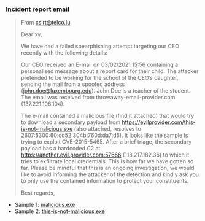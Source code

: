 ### Incident report email

> From csirt@telco.lu
> 
> Dear xy,
> 
> We have had a failed spearphishing attempt targeting our CEO recently with the following details:
> 
> Our CEO received an E-mail on 03/02/2021 15:56 containing a personalised message about a report card for their child. The attacker pretended to be working for the school of the CEO’s daughter, sending the mail from a spoofed address (john.doe@luxembourg.edu). John Doe is a teacher of the student. The email was received from throwaway-email-provider.com (137.221.106.104). 
> 
> The e-mail contained a malicious file (find it attached) that would try to download a secondary payload from https://evilprovider.com/this-is-not-malicious.exe (also attached, resolves to 2607:5300:60:cd52:304b:760d:da7:d5). It looks like the sample is trying to exploit CVE-2015-5465. After a brief triage, the secondary payload has a hardcoded C2 at https://another.evil.provider.com:57666 (118.217.182.36) to which it tries to exfiltrate local credentials. This is how far we have gotten so far. Please be mindful that this is an ongoing investigation, we would like to avoid informing the attacker of the detection and kindly ask you to only use the contained information to protect your constituents.
> 
> Best regards,

- Sample 1: [malicious.exe](https://iglocska.eu/malicious.exe)
- Sample 2: [this-is-not-malicious.exe](https://iglocska.eu/this-is-not-malicious.exe)
